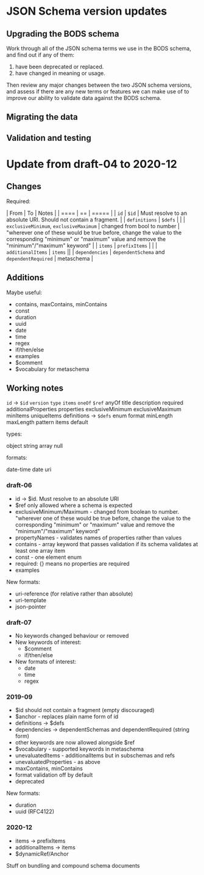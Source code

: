 # JSON Schema version updates

## Upgrading the BODS schema

Work through all of the JSON schema terms we use in the BODS schema, and find out if any of them:

1. have been deprecated or replaced.
2. have changed in meaning or usage.

Then review any major changes between the two JSON schema versions, and assess if there are any new terms or features we can make use of to improve our ability to validate data against the BODS schema.


## Migrating the data

## Validation and testing

# Update from draft-04 to 2020-12

## Changes

Required:

| From | To | Notes |
| ==== | == | ===== |
| `id` | `$id` | Must resolve to an absolute URI. Should not contain a fragment. |
| `definitions` | `$defs` | |
| `exclusiveMinimum`, `exclusiveMaximum` | changed from bool to number | "wherever one of these would be true before, change the value to the corresponding "minimum" or "maximum" value and remove the "minimum"/"maximum" keyword" |
| `items` | `prefixItems` | |
| `additionalItems` | `items` ||
| `dependencies` | `dependentSchema` and `dependentRequired` | metaschema |


## Additions

Maybe useful:

* contains, maxContains, minContains
* const
* duration
* uuid
* date
* time
* regex
* if/then/else
* examples
* $comment
* $vocabulary for metaschema

## Working notes

`id` -> `$id`
`version`
`type`
`items`
`oneOf`
`$ref`
anyOf
title
description
required
additionalProperties
properties
exclusiveMinimum
exclusiveMaximum
minItems
uniqueItems
definitions -> `$defs`
enum
format
minLength
maxLength
pattern
items
default



types:

object
string
array
null

formats:

date-time
date
uri


### draft-06

* id -> $id. Must resolve to an absolute URI
* $ref only allowed where a schema is expected
* exclusiveMinimum/Maximum - changed from boolean to number. "wherever one of these would be true before, change the value to the corresponding "minimum" or "maximum" value and remove the "minimum"/"maximum" keyword"
* propertyNames - validates names of properties rather than values
* contains - array keyword that passes validation if its schema validates at least one array item
* const - one element enum
* required: {} means no properties are required
* examples

New formats:

* uri-reference (for relative rather than absolute)
* uri-template
* json-pointer

### draft-07

* No keywords changed behaviour or removed
* New keywords of interest:
  * $comment
  * if/then/else 
* New formats of interest:
  * date
  * time
  * regex


### 2019-09

* $id should not contain a fragment (empty discouraged)
* $anchor - replaces plain name form of id
* definitions -> $defs
* dependencies -> dependentSchemas and dependentRequired (string form)
* other keywords are now allowed alongside $ref
* $vocabulary - supported keywords in metaschema
* unevaluatedItems - additionalItems but in subschemas and refs
* unevaluatedProperties - as above
* maxContains, minContains
* format validation off by default
* deprecated

New formats:

* duration
* uuid (RFC4122)

### 2020-12

* items -> prefixItems
* additionalItems -> items
* $dynamicRef/Anchor

Stuff on bundling and compound schema documents